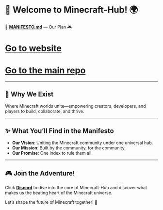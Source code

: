 # 🌌 Welcome to Minecraft-Hub! 🌍  

🎉 **[MANIFESTO.md](./MANIFESTO.md)** —  Our Plan 🎮  

# [Go to website](https://hmza-blog.vercel.app/posts/minecraft-hub-manfesto)
# [Go to the main repo](https://github.com/hmZa-Sfyn/Minecraft-Hub)

---

## 🌟 Why We Exist  
Where Minecraft worlds unite—empowering creators, developers, and players to build, collaborate, and thrive.  

---

## ✨ What You’ll Find in the Manifesto  
- **Our Vision**: Uniting the Minecraft community under one universal hub.  
- **Our Mission**: Built by the community, for the community.  
- **Our Promise**: One index to rule them all.  

---

## 🎮 Join the Adventure!  
Click **[Discord](https://discord.gg/Ftjsk6FP)** to dive into the core of Minecraft-Hub and discover what makes us the beating heart of the Minecraft universe.  

Let’s shape the future of Minecraft together! 🚀  
